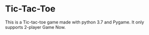 # Tic-Tac-Toe
This is a Tic-tac-toe game made with python 3.7 and Pygame.
It only supports 2-player Game Now.

